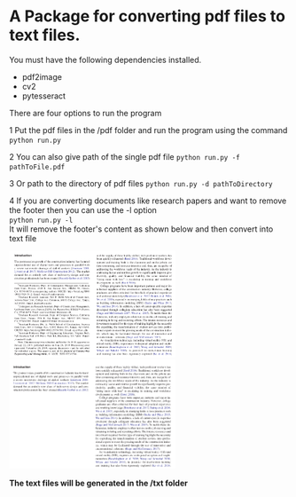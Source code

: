 # A Package for converting pdf files to text files.

You must have the following dependencies installed.
 - pdf2image
 - cv2
 - pytesseract
  
There are four options to run the program

1 Put the pdf files in the /pdf folder and run the program using the command
      `python run.py`

2 You can also give path of the single pdf file 
      `python run.py -f pathToFile.pdf`

3 Or path to the directory of pdf files
      `python run.py -d pathToDirectory`

4 If you are converting documents like research papers and want to remove the footer
  then you can use the -l option
     <br>`python run.py -l`   
       It will remove the footer's content as shown below and then convert into text file

<p float="left">
  <img src="https://github.com/Kartik33/pdf2text/blob/master/sample/Screenshot%20from%202020-08-15%2017-35-47.png" width="300" />
  <img src=https://github.com/Kartik33/pdf2text/blob/master/sample/Screenshot%20from%202020-08-15%2017-36-07.png width="300" /> 
</p>

**The text files will be generated in the /txt folder** 
